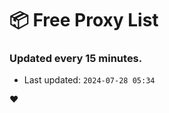 # :package: Free Proxy List
### Updated every 15 minutes.

- Last updated: `2024-07-28 05:34`

:heart:
